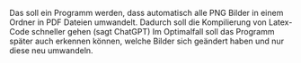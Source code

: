 Das soll ein Programm werden, dass automatisch alle PNG Bilder in einem Ordner in PDF Dateien umwandelt.
Dadurch soll die Kompilierung von Latex-Code schneller gehen (sagt ChatGPT)
Im Optimalfall soll das Programm später auch erkennen können, welche Bilder sich geändert haben und nur diese neu umwandeln.
